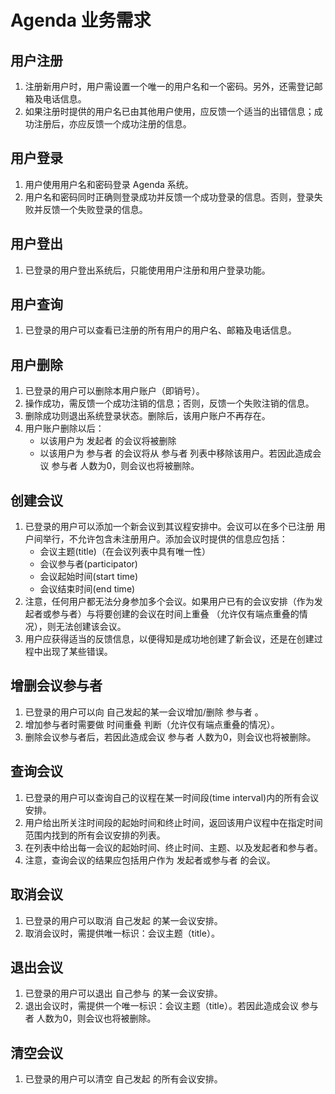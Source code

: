 # Agenda 业务需求
## 用户注册

1. 注册新用户时，用户需设置一个唯一的用户名和一个密码。另外，还需登记邮箱及电话信息。
2. 如果注册时提供的用户名已由其他用户使用，应反馈一个适当的出错信息；成功注册后，亦应反馈一个成功注册的信息。
## 用户登录

1. 用户使用用户名和密码登录 Agenda 系统。
2. 用户名和密码同时正确则登录成功并反馈一个成功登录的信息。否则，登录失败并反馈一个失败登录的信息。
## 用户登出

1. 已登录的用户登出系统后，只能使用用户注册和用户登录功能。
## 用户查询

1. 已登录的用户可以查看已注册的所有用户的用户名、邮箱及电话信息。
## 用户删除

1. 已登录的用户可以删除本用户账户（即销号）。
2. 操作成功，需反馈一个成功注销的信息；否则，反馈一个失败注销的信息。
3. 删除成功则退出系统登录状态。删除后，该用户账户不再存在。
4. 用户账户删除以后：
    - 以该用户为 发起者 的会议将被删除
    - 以该用户为 参与者 的会议将从 参与者 列表中移除该用户。若因此造成会议 参与者 人数为0，则会议也将被删除。
## 创建会议

1. 已登录的用户可以添加一个新会议到其议程安排中。会议可以在多个已注册 用户间举行，不允许包含未注册用户。添加会议时提供的信息应包括：
    - 会议主题(title)（在会议列表中具有唯一性）
    - 会议参与者(participator)
    - 会议起始时间(start time)
    - 会议结束时间(end time)
2. 注意，任何用户都无法分身参加多个会议。如果用户已有的会议安排（作为发起者或参与者）与将要创建的会议在时间上重叠 （允许仅有端点重叠的情况），则无法创建该会议。
3. 用户应获得适当的反馈信息，以便得知是成功地创建了新会议，还是在创建过程中出现了某些错误。
## 增删会议参与者

1. 已登录的用户可以向 自己发起的某一会议增加/删除 参与者 。
2. 增加参与者时需要做 时间重叠 判断（允许仅有端点重叠的情况）。
3. 删除会议参与者后，若因此造成会议 参与者 人数为0，则会议也将被删除。
## 查询会议

1. 已登录的用户可以查询自己的议程在某一时间段(time interval)内的所有会议安排。
2. 用户给出所关注时间段的起始时间和终止时间，返回该用户议程中在指定时间范围内找到的所有会议安排的列表。
3. 在列表中给出每一会议的起始时间、终止时间、主题、以及发起者和参与者。
4. 注意，查询会议的结果应包括用户作为 发起者或参与者 的会议。
## 取消会议

1. 已登录的用户可以取消 自己发起 的某一会议安排。
2. 取消会议时，需提供唯一标识：会议主题（title）。
## 退出会议

1. 已登录的用户可以退出 自己参与 的某一会议安排。
2. 退出会议时，需提供一个唯一标识：会议主题（title）。若因此造成会议 参与者 人数为0，则会议也将被删除。
## 清空会议
1. 已登录的用户可以清空 自己发起 的所有会议安排。
